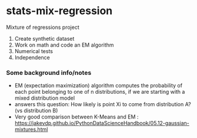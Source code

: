 # stats-mix-regression
Mixture of regressions project

1) Create synthetic dataset
2) Work on math and code an EM algorithm
3) Numerical tests
4) Independence


### Some background info/notes
- EM (expectation maximization) algorithm computes the probability of each point belonging to one of n distributions, if we are starting with a mixed distribution model
- answers this question: How likely is point Xi to come from distribution A? (vs distribution B)
- Very good comparison between K-Means and EM : https://jakevdp.github.io/PythonDataScienceHandbook/05.12-gaussian-mixtures.html
